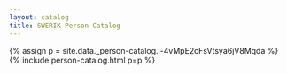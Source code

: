 ```yaml
---
layout: catalog
title: SWERIK Person Catalog
---
```

{% assign p = site.data._person-catalog.i-4vMpE2cFsVtsya6jV8Mqda %}
{% include person-catalog.html p=p %}

